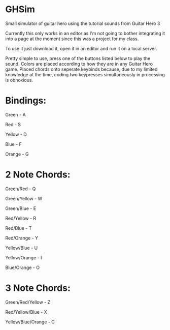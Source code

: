 # GHSim
Small simulator of guitar hero using the tutorial sounds from Guitar Hero 3
  
  Currently this only works in an editor as I'm not going to bother integrating it into a page at the moment
  since this was a project for my class.
  
  To use it just download it, open it in an editor and run it on a local server.
  
  Pretty simple to use, press one of the buttons listed below to play the sound. 
  Colors are placed according to how they are in any Guitar Hero game.
  Placed chords onto seperate keybinds because, due to my limited knowledge at the time, coding two keypresses simultaneously in processing is obnoxious.
  
 
# Bindings: 
  
 Green - A
 
 Red - S
 
 Yellow - D
 
 Blue - F 
 
 Orange - G
  


# 2 Note Chords:
  

Green/Red - Q

Green/Yellow - W

Green/Blue - E
  

Red/Yellow - R

Red/Blue - T

Red/Orange - Y
  

Yellow/Blue - U

Yellow/Orange - I
  

Blue/Orange - O
  


# 3 Note Chords:
  

Green/Red/Yellow - Z

Red/Yellow/Blue - X

Yellow/Blue/Orange - C
